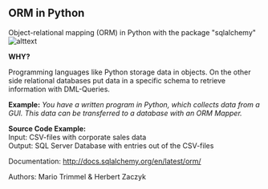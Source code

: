 ## ORM in Python

Object-relational mapping (ORM) in Python with the package "sqlalchemy"
![alttext](http://www.entityframeworktutorial.net/Images/ORM.png)

**WHY?**

Programming languages like Python storage data in objects. On the other side relational databases put data in a specific schema to retrieve information with DML-Queries.

**Example:** *You have a written program in Python, which collects data from a GUI. This data can be transferred to a database with an ORM Mapper.*

**Source Code Example:**  
Input: CSV-files with corporate sales data  
Output: SQL Server Database with entries out of the CSV-files  

Documentation:
http://docs.sqlalchemy.org/en/latest/orm/

Authors: Mario Trimmel & Herbert Zaczyk
